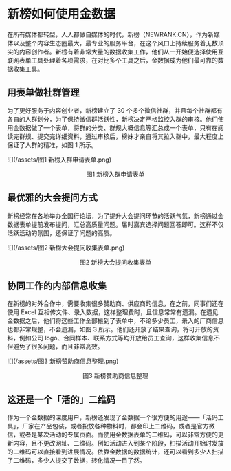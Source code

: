 # 新榜如何使用金数据

在所有媒体都转型，人人都做自媒体的时代，新榜（NEWRANK.CN），作为新媒体以及整个内容生态圈最大，最专业的服务平台，在这个风口上持续服务着无数顶尖的内容创作者。新榜有着非常大量的数据收集工作，他们从一开始便选择使用互联网表单工具处理着各项需求，在对比多个工具之后，金数据成为他们最可靠的数据收集工具。

## 用表单做社群管理

为了更好服务于内容创业者，新榜建立了 30 个多个微信社群，并且每个社群都有各自的人群划分，为了保持微信群活跃性，新榜决定严格监控入群的审核。他们使用金数据做了一个表单，将群的分类、群规大概信息等汇总成一个表单，只有在阅读完群规、提交完详细资料，通过审核后，榜妹才亲自将其拉入群中，最大程度上保证了人群的精准，如图 1 所示。

![](/assets/图1 新榜入群申请表单.png)

<center>图1 新榜入群申请表单</center>

## 最优雅的大会提问方式

新榜经常在各地举办全国行论坛，为了提升大会提问环节的活跃气氛，新榜通过金数据表单提前发布提问，汇总高质量问题。届时嘉宾选择问题回答即可。这样不仅活跃活动的氛围，还保证了问题的高质。

![](/assets/图2 新榜大会提问收集表单.png)

<center>图2 新榜大会提问收集表单</center>

## 协同工作的内部信息收集

在新榜的对外合作中，需要收集很多赞助商、供应商的信息，在之前，同事们还在使用 Excel 互相传文件、录入数据，这样整理费时，且信息常常有遗漏。在遇见金数据之后，他们将这些工作全部搬到了表单中，不论多少员工，录入的厂商信息也都非常规整，不会遗漏，如图 3 所示。他们还开放了结果查询，将可开放的资料，例如公司 logo、合同样本、联系方式等均开放给员工查询，这样收集信息不但避免了很多问题，而且非常高效。

![](/assets/图3 新榜赞助商信息整理.png)

<center>图3 新榜赞助商信息整理</center>

## 这还是一个「活的」二维码

作为一个金数据的深度用户，新榜还发现了金数据一个很方便的用途——「活码工具」，厂家在产品包装，或者投放各种物料时，都会印上二维码，或者是官方微信，或者是某次活动的专属页面。而使用金数据表单的二维码，可以非常方便的更新内容，且不更改网址、二维码。例如活动进入到某个阶段，扫描活动开始时发放的二维码可以直接看到进展情况。依靠金数据的数据统计，还可以看到多少人扫描了二维码，多少人提交了数据，转化情况一目了然。

